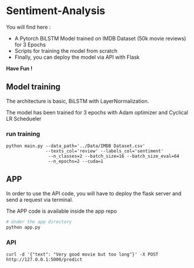 # Sentiment-Analysis

You will find here : 
* A Pytorch BiLSTM Model trained on IMDB Dataset (50k movie reviews) for 3 Epochs
* Scripts for training the model from scratch 
* Finally, you can deploy the model via API with Flask 

**Have Fun !** 

## Model training 
The architecture is basic, BiLSTM with LayerNormalization. 

The model has been trained for 3 epochs with Adam optimizer and Cyclical LR Schedueler

### run training 

```shell
python main.py --data_path='../Data/IMDB Dataset.csv' 
               --texts_col='review' --labels_col='sentiment' 
                --n_classes=2 --batch_size=16 --batch_size_eval=64
                --n_epochs=2 --cuda=1
```

## APP 

In order to use the API code, you will have to deploy the flask server and send a request via terminal. 

The APP code is available inside the app repo 

```python 
# Under the app directory 
python app.py
``` 
### API 

```shell
curl -d '{"text": "Very good movie but too long"}' -X POST http://127.0.0.1:5000/predict
```

